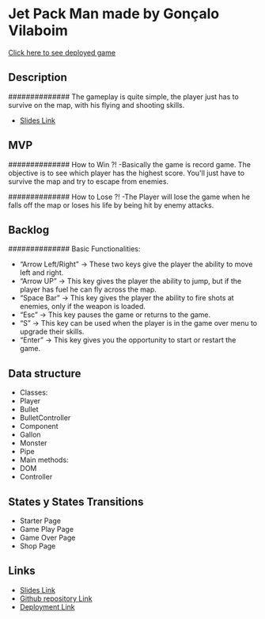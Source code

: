 # Jet Pack Man made by Gonçalo Vilaboim

[Click here to see deployed game](https://gvilaboim.github.io/jet_pack_man/)

## Description
##############
The gameplay is quite simple, the player just has to survive on the map, with his flying and shooting skills.
- [Slides Link](https://docs.google.com/presentation/d/1031mMMCTqQSXALIgkRtkkSaG-SC6A9jG/edit?usp=sharing&ouid=106323460422668069641&rtpof=true&sd=true)

## MVP
##############
How to Win ?!
-Basically the game is record game. The objective is to see which player has the highest score.
You'll just have to survive the map and try to escape from enemies.

##############
How to Lose ?!
-The Player will lose the game when he falls off the map or loses his life by being hit by enemy attacks.

## Backlog
##############
Basic Functionalities:
- “Arrow Left/Right” -> These two keys give the player the ability to move left and right.
- “Arrow UP” -> This key gives the player the ability to jump, but if the player has fuel he can fly across the map.
- “Space Bar” -> This key gives the player the ability to fire shots at enemies, only if the weapon is loaded.
- “Esc” -> This key pauses the game or returns to the game.
- “S” -> This key can be used when the player is in the game over menu to upgrade their skills.
- “Enter” -> This key gives you the opportunity to start or restart the game.


## Data structure
- Classes:
- Player
- Bullet
- BulletController
- Component
- Gallon
- Monster
- Pipe
- Main methods:
- DOM
- Controller

## States y States Transitions
- Starter Page
- Game Play Page
- Game Over Page
- Shop Page


## Links
- [Slides Link](https://docs.google.com/presentation/d/1031mMMCTqQSXALIgkRtkkSaG-SC6A9jG/edit?usp=sharing&ouid=106323460422668069641&rtpof=true&sd=true)
- [Github repository Link](https://github.com/gvilaboim/jet_pack_man)
- [Deployment Link](https://gvilaboim.github.io/jet_pack_man/)